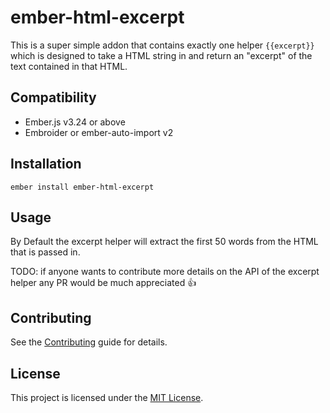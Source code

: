 # ember-html-excerpt

This is a super simple addon that contains exactly one helper `{{excerpt}}`
which is designed to take a HTML string in and return an "excerpt" of the text
contained in that HTML.

## Compatibility

- Ember.js v3.24 or above
- Embroider or ember-auto-import v2

## Installation

```
ember install ember-html-excerpt
```

## Usage

By Default the excerpt helper will extract the first 50 words from the HTML that
is passed in.

TODO: if anyone wants to contribute more details on the API of the excerpt
helper any PR would be much appreciated 👍

## Contributing

See the [Contributing](CONTRIBUTING.md) guide for details.

## License

This project is licensed under the [MIT License](LICENSE.md).
